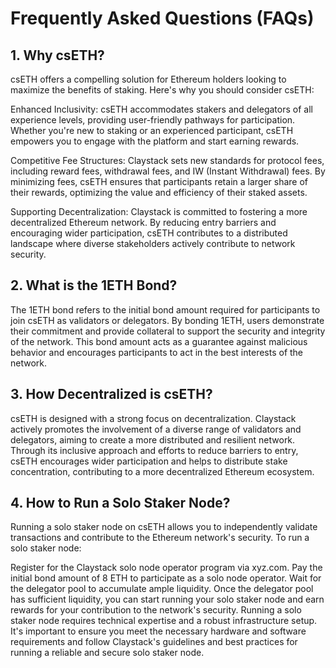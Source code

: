 # Frequently Asked Questions (FAQs)

## 1. Why csETH?
csETH offers a compelling solution for Ethereum holders looking to maximize the benefits of staking. Here's why you should consider csETH:

Enhanced Inclusivity: csETH accommodates stakers and delegators of all experience levels, providing user-friendly pathways for participation. Whether you're new to staking or an experienced participant, csETH empowers you to engage with the platform and start earning rewards.

Competitive Fee Structures: Claystack sets new standards for protocol fees, including reward fees, withdrawal fees, and IW (Instant Withdrawal) fees. By minimizing fees, csETH ensures that participants retain a larger share of their rewards, optimizing the value and efficiency of their staked assets.

Supporting Decentralization: Claystack is committed to fostering a more decentralized Ethereum network. By reducing entry barriers and encouraging wider participation, csETH contributes to a distributed landscape where diverse stakeholders actively contribute to network security.

## 2. What is the 1ETH Bond?
The 1ETH bond refers to the initial bond amount required for participants to join csETH as validators or delegators. By bonding 1ETH, users demonstrate their commitment and provide collateral to support the security and integrity of the network. This bond amount acts as a guarantee against malicious behavior and encourages participants to act in the best interests of the network.

## 3. How Decentralized is csETH?
csETH is designed with a strong focus on decentralization. Claystack actively promotes the involvement of a diverse range of validators and delegators, aiming to create a more distributed and resilient network. Through its inclusive approach and efforts to reduce barriers to entry, csETH encourages wider participation and helps to distribute stake concentration, contributing to a more decentralized Ethereum ecosystem.

## 4. How to Run a Solo Staker Node?
Running a solo staker node on csETH allows you to independently validate transactions and contribute to the Ethereum network's security. To run a solo staker node:

Register for the Claystack solo node operator program via xyz.com.
Pay the initial bond amount of 8 ETH to participate as a solo node operator.
Wait for the delegator pool to accumulate ample liquidity.
Once the delegator pool has sufficient liquidity, you can start running your solo staker node and earn rewards for your contribution to the network's security.
Running a solo staker node requires technical expertise and a robust infrastructure setup. It's important to ensure you meet the necessary hardware and software requirements and follow Claystack's guidelines and best practices for running a reliable and secure solo staker node.



[//]: # (TODO)
[//]: # (Add more FAQs)

